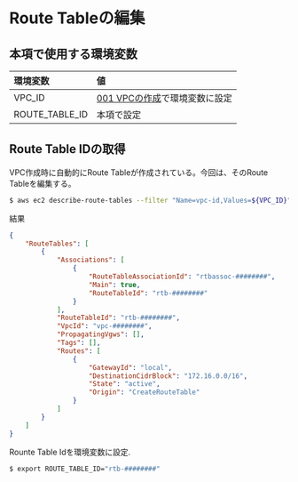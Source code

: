 # Route Tableの編集

## 本項で使用する環境変数

|環境変数|値|
|:--|:--|
|VPC_ID|[001 VPCの作成](001_create_vpc.md)で環境変数に設定|
|ROUTE_TABLE_ID|本項で設定|

## Route Table IDの取得

VPC作成時に自動的にRoute Tableが作成されている。今回は、そのRoute Tableを編集する。

```bash
$ aws ec2 describe-route-tables --filter "Name=vpc-id,Values=${VPC_ID}"
```

結果

```json
{
    "RouteTables": [
        {
            "Associations": [
                {
                    "RouteTableAssociationId": "rtbassoc-########", 
                    "Main": true, 
                    "RouteTableId": "rtb-########"
                }
            ], 
            "RouteTableId": "rtb-########", 
            "VpcId": "vpc-########", 
            "PropagatingVgws": [], 
            "Tags": [], 
            "Routes": [
                {
                    "GatewayId": "local", 
                    "DestinationCidrBlock": "172.16.0.0/16", 
                    "State": "active", 
                    "Origin": "CreateRouteTable"
                }
            ]
        }
    ]
}
```

Rounte Table Idを環境変数に設定.

```bash
$ export ROUTE_TABLE_ID="rtb-########"
```

